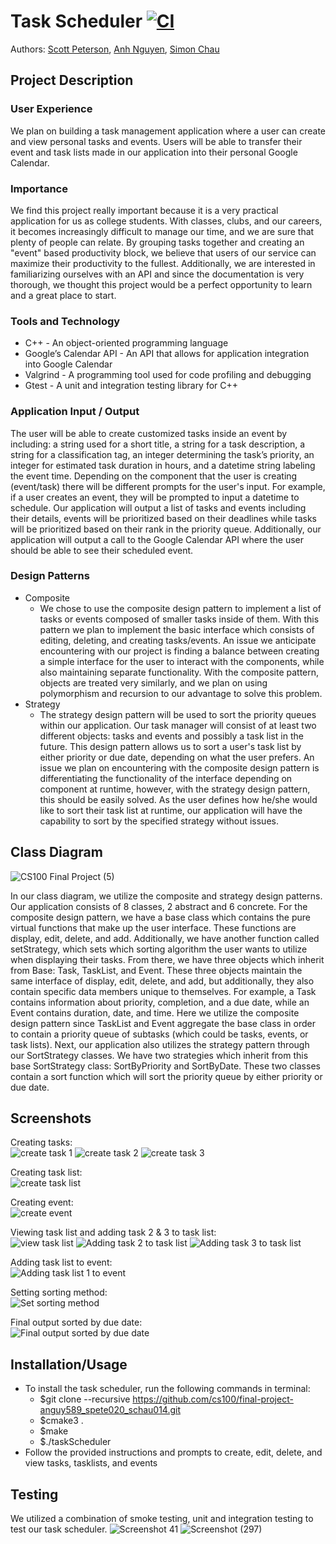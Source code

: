 # Task Scheduler [![CI](https://github.com/cs100/final-project-anguy589_spete020_schau014/actions/workflows/main.yml/badge.svg)](https://github.com/cs100/final-project-anguy589_spete020_schau014/actions/workflows/main.yml)
Authors: [Scott Peterson](https://github.com/scottyallenp), [Anh Nguyen](https://github.com/AnhQNguyen), [Simon Chau](https://github.com/schau1121)
 
## Project Description
### User Experience
 We plan on building a task management application where a user can create and view personal tasks and events. Users will be able to transfer their event and task lists made in our application into their personal Google Calendar.
 ### Importance
 We find this project really important because it is a very practical application for us as college students. With classes, clubs, and our careers, it becomes increasingly difficult to manage our time, and we are sure that plenty of people can relate. By grouping tasks together and creating an "event" based productivity block, we believe that users of our service can maximize their productivity to the fullest. Additionally, we are interested in familiarizing ourselves with an API and since the documentation is very thorough, we thought this project would be a perfect opportunity to learn and a great place to start.
 ### Tools and Technology
 * C++ -  An object-oriented programming language 
 * Google’s Calendar API - An API that allows for application integration into Google Calendar
 * Valgrind - A programming tool used for code profiling and debugging
 * Gtest - A unit and integration testing library for C++
 ### Application Input / Output
 The user will be able to create customized tasks inside an event by including: a string used for a short title, a string for a task description, a string for a classification tag, an integer determining the task’s priority, an integer for estimated task duration in hours, and a datetime string labeling the event time. Depending on the component that the user is creating (event/task) there will be different prompts for the user's input. For example, if a user creates an event, they will be prompted to input a datetime to schedule. Our application will output a list of tasks and events including their details, events will be prioritized based on their deadlines while tasks will be prioritized based on their rank in the priority queue. Additionally, our application will output a call to the Google Calendar API where the user should be able to see their scheduled event.
 ### Design Patterns
 * Composite
   * We chose to use the composite design pattern to implement a list of tasks or events composed of smaller tasks inside of them. With this pattern we plan to implement the basic interface which consists of editing, deleting, and creating tasks/events. An issue we anticipate encountering  with our project is finding a balance between creating a simple interface for the user to interact with the components, while also maintaining separate functionality. With the composite pattern, objects are treated very similarly, and we plan on using polymorphism and recursion to our advantage to solve this problem.
 * Strategy
   * The strategy design pattern will be used to sort the priority queues within our application. Our task manager will consist of at least two different objects: tasks and events and possibly a task list in the future. This design pattern allows us to sort a user's task list by either priority or due date, depending on what the user prefers. An issue we plan on encountering with the composite design pattern is differentiating the functionality of the interface depending on component at runtime, however, with the strategy design pattern, this should be easily solved. As the user defines how he/she would like to sort their task list at runtime, our application will have the capability to sort by the specified strategy without issues. 

## Class Diagram
 ![CS100 Final Project (5)](https://user-images.githubusercontent.com/46959736/120133979-017fe400-c182-11eb-85fa-470e69a4c8c6.png)
 
 In our class diagram, we utilize the composite and strategy design patterns. Our application consists of 8 classes, 2 abstract and 6 concrete. For the composite design pattern, we have a base class which contains the pure virtual functions that make up the user interface. These functions are display, edit, delete, and add. Additionally, we have another function called setStrategy, which sets which sorting algorithm the user wants to utilize when displaying their tasks. From there, we have three objects which inherit from Base: Task, TaskList, and Event. These three objects maintain the same interface of display, edit, delete, and add, but additionally, they also contain specific data members unique to themselves. For example, a Task contains information about priority, completion, and a due date, while an Event contains duration, date, and time. Here we utilize the composite design pattern since TaskList and Event aggregate the base class in order to contain a priority queue of subtasks (which could be tasks, events, or task lists). Next, our application also utilizes the strategy pattern through our SortStrategy classes. We have two strategies which inherit from this base SortStrategy class: SortByPriority and SortByDate. These two classes contain a sort function which will sort the priority queue by either priority or due date.
 
 
 ## Screenshots
 Creating tasks:  
 ![create task 1](https://user-images.githubusercontent.com/46959736/120373464-3ba9cc80-c2cd-11eb-9398-ec0ab2991a4a.png) ![create task 2](https://user-images.githubusercontent.com/46959736/120373465-3ba9cc80-c2cd-11eb-9255-2b07b9920fd2.png) ![create task 3](https://user-images.githubusercontent.com/46959736/120373468-3ba9cc80-c2cd-11eb-83f6-ffda010e5dfb.png)
 
 Creating task list:   
 ![create task list](https://user-images.githubusercontent.com/46959736/120373469-3c426300-c2cd-11eb-94e6-e4d1921baa83.png)
 
 Creating event:   
 ![create event](https://user-images.githubusercontent.com/46959736/120373462-3b113600-c2cd-11eb-824b-6d37ae1731eb.png)
 
 Viewing task list and adding task 2 & 3 to task list:   
 ![view task list](https://user-images.githubusercontent.com/46959736/120373472-3cdaf980-c2cd-11eb-945e-85d56a833187.png) ![Adding task 2 to task list](https://user-images.githubusercontent.com/46959736/120373456-39e00900-c2cd-11eb-851b-fab030acb1fa.png) ![Adding task 3 to task list](https://user-images.githubusercontent.com/46959736/120373458-3b113600-c2cd-11eb-9ed4-ec8ccc84f51e.png)
 
 Adding task list to event:  
 ![Adding task list 1 to event](https://user-images.githubusercontent.com/46959736/120373459-3b113600-c2cd-11eb-9c3d-184cba18c764.png)
 
 Setting sorting method:  
 ![Set sorting method](https://user-images.githubusercontent.com/46959736/120373471-3c426300-c2cd-11eb-917b-3e2d3a8f7930.png)
 
 Final output sorted by due date:  
 ![Final output sorted by due date](https://user-images.githubusercontent.com/46959736/120373470-3c426300-c2cd-11eb-932e-8c6433ec3f27.png)
 
 ## Installation/Usage
 * To install the task scheduler, run the following commands in terminal:
   * $git clone --recursive https://github.com/cs100/final-project-anguy589_spete020_schau014.git 
   * $cmake3 .
   * $make 
   * $./taskScheduler
  * Follow the provided instructions and prompts to create, edit, delete, and view tasks, tasklists, and events

 ## Testing
 We utilized a combination of smoke testing, unit and integration testing to test our task scheduler. 
![Screenshot 41](https://user-images.githubusercontent.com/43623351/120132056-823ce100-c17e-11eb-82e7-24f4b9a901bc.png)
![Screenshot (297)](https://user-images.githubusercontent.com/66961614/120131143-9a136580-c17c-11eb-8b04-8c0a7629d195.png)

